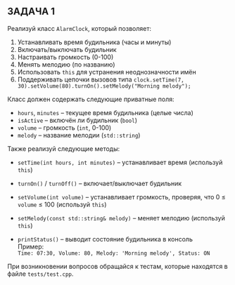## ЗАДАЧА 1

Реализуй класс `AlarmClock`, который позволяет:
1. Устанавливать время будильника (часы и минуты)
2. Включать/выключать будильник
3. Настраивать громкость (0-100)
4. Менять мелодию (по названию)
5. Использовать `this` для устранения неоднозначности имён
6. Поддерживать цепочки вызовов типа `clock.setTime(7, 30).setVolume(80).turnOn().setMelody("Morning melody");`

Класс должен содержать следующие приватные поля:

- `hours`, `minutes` – текущее время будильника (целые числа)
- `isActive` – включён ли будильник (`bool`)
- `volume` – громкость (`int`, 0-100)
- `melody` – название мелодии (`std::string`)

Также реализуй следующие методы:

- `setTime(int hours, int minutes)` – устанавливает время (используй `this`)

- `turnOn()` / `turnOff()` – включает/выключает будильник

- `setVolume(int volume)` – устанавливает громкость, проверяя, что 0 ≤ `volume` ≤ 100 (используй `this`)

- `setMelody(const std::string& melody)` – меняет мелодию (используй `this`)

- `printStatus()` – выводит состояние будильника в консоль  
  Пример:  
  `Time: 07:30, Volume: 80, Melody: 'Morning melody', Status: ON`

При возникновении вопросов обращайся к тестам, которые находятся в файле `tests/test.cpp`.
